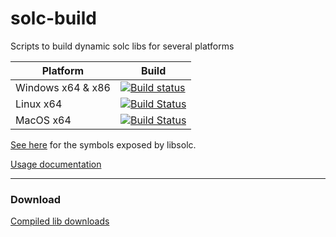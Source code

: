 # solc-build
Scripts to build dynamic solc libs for several platforms

| Platform | Build |
|----------|-------|
| Windows x64 & x86 | [![Build status](https://ci.appveyor.com/api/projects/status/4a7on057whqevhcw/branch/master?svg=true)](https://ci.appveyor.com/project/Meadow/solc-build/branch/master) |
| Linux x64 | [![Build Status](https://badges.herokuapp.com/travis/MeadowSuite/solc-build?env=OS=linux_x64&label=build)](https://travis-ci.org/MeadowSuite/solc-build) |
| MacOS x64 | [![Build Status](https://badges.herokuapp.com/travis/MeadowSuite/solc-build?env=OS=macos_x64&label=build)](https://travis-ci.org/MeadowSuite/solc-build) |


[See here](https://github.com/MeadowSuite/solidity/blob/124ca40dc525a987a88176c6e5170978e82fa290/libsolc/libsolc.h#L38) for the symbols exposed by libsolc.

[Usage documentation](https://solidity.readthedocs.io/en/latest/using-the-compiler.html#compiler-input-and-output-json-description)


---------

### Download

[Compiled lib downloads](//github.com/MeadowSuite/solc-build/releases)
